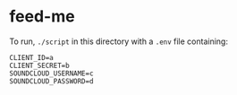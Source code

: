 # feed-me

To run, `./script` in this directory with a `.env` file containing:

```
CLIENT_ID=a
CLIENT_SECRET=b
SOUNDCLOUD_USERNAME=c
SOUNDCLOUD_PASSWORD=d
```
